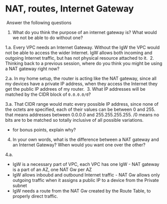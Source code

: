 # NAT, routes, Internet Gateway
​
Answer the following questions
​
1. What do you think the purpose of an internet gateway is? What would we not be able to do without one?

1.a. Every VPC needs an Internet Gateway. Without the IgW the VPC would not be able to access the wider Internet. IgW allows both incoming and outgoing Internet traffic, but has not physical resource attached to it.
​
2. Thinking back to a previous session, where do you think you might be using a NAT gateway right now?

2.a. In my home setup, the router is acting like the NAT gateway, since all my devices have a private IP address, when they access the Internet they get the public IP addrees of my router. 
​
3. What IP addresses will be matched by the CIDR block of `0.0.0.0/0`?

3.a. That CIDR range would matc every possible IP address, since none of the octets are specified, each of their values can be between 0 and 255. that means addresses between 0.0.0.0 and 255.255.255.255. /0 means no bits are to be matched so totally inclusive of all possible variations. 
   - for bonus points, explain why?
​
4. In your own words, what is the difference between a NAT gateway and an Internet Gateway? When would you want one over the other?

4.a. 
* IgW is a necessary part of VPC, each VPC has one IgW - NAT gateway is a part of an AZ, one NAT Gw per AZ
* IgW allows inboubd and outbound Internet traffic - NAT Gw allows only outgoing traffic when it assigns a public IP to a device from the Private subnet
* IgW needs a route from the NAT Gw created by the Route Table, to properly direct traffic. 


